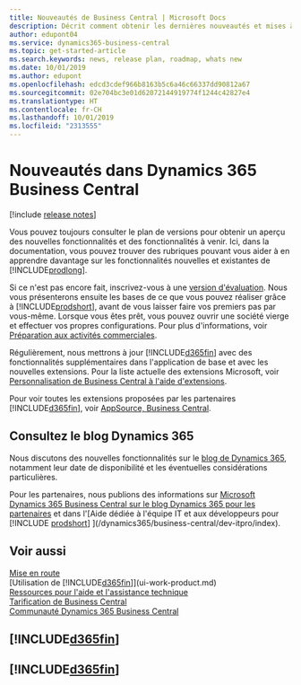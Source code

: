 ```yaml
---
title: Nouveautés de Business Central | Microsoft Docs
description: Décrit comment obtenir les dernières nouveautés et mises à jour de Business Central.
author: edupont04
ms.service: dynamics365-business-central
ms.topic: get-started-article
ms.search.keywords: news, release plan, roadmap, whats new
ms.date: 10/01/2019
ms.author: edupont
ms.openlocfilehash: edcd3cdef966b8163b5c6a46c66337dd90812a67
ms.sourcegitcommit: 02e704bc3e01d62072144919774f1244c42827e4
ms.translationtype: HT
ms.contentlocale: fr-CH
ms.lasthandoff: 10/01/2019
ms.locfileid: "2313555"
---
```

# <a name="whats-new-in-dynamics-365-business-central"></a>Nouveautés dans Dynamics 365 Business Central

[!include [release notes](includes/release-notes.md)]

Vous pouvez toujours consulter le plan de versions pour obtenir un aperçu des nouvelles fonctionnalités et des fonctionnalités à venir. Ici, dans la documentation, vous pouvez trouver des rubriques pouvant vous aider à en apprendre davantage sur les fonctionnalités nouvelles et existantes de [!INCLUDE[prodlong](includes/prodlong.md)].  

Si ce n'est pas encore fait, inscrivez-vous à une [version d'évaluation](https://go.microsoft.com/fwlink/?linkid=847861). Nous vous présenterons ensuite les bases de ce que vous pouvez réaliser grâce à [!INCLUDE[prodshort](includes/prodshort.md)], avant de vous laisser faire vos premiers pas par vous-même. Lorsque vous êtes prêt, vous pouvez ouvrir une société vierge et effectuer vos propres configurations. Pour plus d'informations, voir [Préparation aux activités commerciales](ui-get-ready-business.md).  

Régulièrement, nous mettrons à jour [!INCLUDE[d365fin](includes/d365fin_md.md)] avec des fonctionnalités supplémentaires dans l'application de base et avec les nouvelles extensions. Pour la liste actuelle des extensions Microsoft, voir [Personnalisation de Business Central à l'aide d'extensions](ui-extensions.md).

Pour voir toutes les extensions proposées par les partenaires [!INCLUDE[d365fin](includes/d365fin_md.md)], voir [AppSource, Business Central](http://go.microsoft.com/fwlink/?linkid=2081646).  

## <a name="check-the-dynamics-365-blog"></a>Consultez le blog Dynamics 365

Nous discutons des nouvelles fonctionnalités sur le [blog de Dynamics 365](https://cloudblogs.microsoft.com/dynamics365/), notamment leur date de disponibilité et les éventuelles considérations particulières.  

Pour les partenaires, nous publions des informations sur [Microsoft Dynamics 365 Business Central sur le blog Dynamics 365 pour les partenaires](https://cloudblogs.microsoft.com/dynamics365/it/product/business-central/) et dans l'[Aide dédiée à l'équipe IT et aux développeurs pour [!INCLUDE [prodshort](includes/prodshort.md)] ](/dynamics365/business-central/dev-itpro/index).  

## <a name="see-also"></a>Voir aussi

[Mise en route](product-get-started.md)  
[Utilisation de [!INCLUDE[d365fin](includes/d365fin_md.md)]](ui-work-product.md)  
[Ressources pour l'aide et l'assistance technique](product-help-and-support.md)  
[Tarification de Business Central](https://dynamics.microsoft.com/en-us/business-central/overview/#pricing)  
[Communauté Dynamics 365 Business Central](https://community.dynamics.com/business/)

## [!INCLUDE[d365fin](includes/free_trial_md.md)]
## [!INCLUDE[d365fin](includes/training_link_md.md)]  
